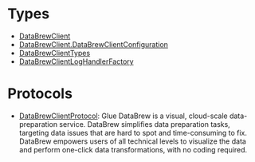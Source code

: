 # Types

  - [DataBrewClient](/aws-sdk-swift/reference/0.x/AWSDataBrew/DataBrewClient)
  - [DataBrewClient.DataBrewClientConfiguration](/aws-sdk-swift/reference/0.x/AWSDataBrew/DataBrewClient_DataBrewClientConfiguration)
  - [DataBrewClientTypes](/aws-sdk-swift/reference/0.x/AWSDataBrew/DataBrewClientTypes)
  - [DataBrewClientLogHandlerFactory](/aws-sdk-swift/reference/0.x/AWSDataBrew/DataBrewClientLogHandlerFactory)

# Protocols

  - [DataBrewClientProtocol](/aws-sdk-swift/reference/0.x/AWSDataBrew/DataBrewClientProtocol):
    Glue DataBrew is a visual, cloud-scale data-preparation service. DataBrew
    simplifies data preparation tasks, targeting data issues that are hard to spot and
    time-consuming to fix. DataBrew empowers users of all technical levels to visualize the
    data and perform one-click data transformations, with no coding required.
